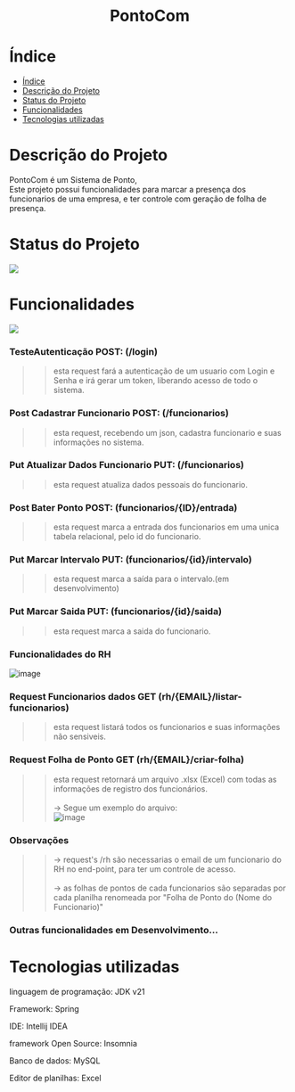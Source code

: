 ﻿﻿<h1 align="center"> PontoCom </h1>

# Índice
* [Índice](#índice)
* [Descrição do Projeto](#descrição-do-projeto)
* [Status do Projeto](#status-do-projeto)
* [Funcionalidades](#funcionalidades)
* [Tecnologias utilizadas](#tecnologias-utilizadas)


# Descrição do Projeto

<p>PontoCom é um Sistema de Ponto,
<br>Este projeto possui funcionalidades para marcar a presença dos funcionarios de uma empresa, e ter controle com geração de folha de presença.</p>

# Status do Projeto

<img loading="lazy" src="http://img.shields.io/static/v1?label=STATUS&message=INCOMPLETO&labelColor=%2339362C&color=%23B89931&style=for-the-badge" />

# Funcionalidades
<img loading="lazy" src="https://github.com/user-attachments/assets/abad1bfa-cbcb-44ae-8ba3-c3d85f84b97a"/>

### TesteAutenticação POST: (/login)
>>esta request fará a autenticação de um usuario com Login e Senha e irá gerar um token, liberando acesso de todo o sistema.



### Post Cadastrar Funcionario POST: (/funcionarios)
>>esta request, recebendo um json, cadastra funcionario e suas informações no sistema.

### Put Atualizar Dados Funcionario PUT: (/funcionarios)
>>esta request atualiza dados pessoais do funcionario.

### Post Bater Ponto POST: (funcionarios/{ID}/entrada)
>>esta request marca a entrada dos funcionarios em uma unica tabela relacional, pelo id do funcionario.

### Put Marcar Intervalo PUT: (funcionarios/{id}/intervalo)
>>esta request marca a saída para o intervalo.(em desenvolvimento)

### Put Marcar Saida PUT: (funcionarios/{id}/saida)
>>esta request marca a saida do funcionario.

### Funcionalidades do RH
![image](https://github.com/user-attachments/assets/a4669d10-b266-4a0b-8322-d1ef3d9ff3b4)

### Request Funcionarios dados GET (rh/{EMAIL}/listar-funcionarios)
>>esta request listará todos os funcionarios e suas informações não sensiveis.

### Request Folha de Ponto GET (rh/{EMAIL}/criar-folha)
>>esta request retornará um arquivo .xlsx (Excel) com todas as informações de registro dos funcionários.<br><br>
>>-> Segue um exemplo do arquivo:<br>
![image](https://github.com/user-attachments/assets/5b89c659-aedf-4592-80a7-b3a5b5848ecc)

### Observações
>>-> request's /rh são necessarias o email de um funcionario do RH no end-point, para ter um controle de acesso.<br><br>
>>-> as folhas de pontos de cada funcionarios são separadas por cada planilha renomeada por "Folha de Ponto do (Nome do Funcionario)"
### Outras funcionalidades em Desenvolvimento...

# Tecnologias utilizadas

<p>linguagem de programação: JDK v21</p>
<p>Framework: Spring</p>
<p>IDE: Intellij IDEA</p>
<p>framework Open Source: Insomnia</p>
<p>Banco de dados: MySQL</p>
<p>Editor de planilhas: Excel</p>
